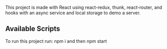 This project is made with React using react-redux, thunk, react-router, and hooks
with an async service and local storage to demo a server.

## Available Scripts

To run this project run:
npm i
and then npm start

